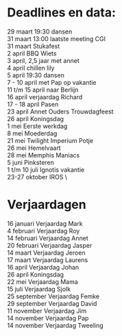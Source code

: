 # Deadlines en data:
29 maart 19:30 dansen \
31 maart 13:00 laatste meeting CGI \
31 maart Stukafest \
2 april BBQ Wiets \
3 april, 2,5 jaar met annet \
4 april chillen lily \
5 april 19:30 dansen \
7 - 10 april met Pap op vakantie \
11 t/m 15 april naar Berlijn \
16 april verjaardag Richard \
17 - 18 april Pasen \
23 april Annet Ouders Trouwdagfeest \
26 april Koningsdag \
1 mei Eerste werkdag \
8 mei Moederdag \
21 mei Twilight Imperium Potje \
26 mei Hemelvaart \
28 mei Memphis Maniacs \
5 juni Pinksteren \
1 t/m 10 juli Ignotis vakantie \
23-27 oktober IROS \


# Verjaardagen
16 januari Verjaardag Mark \
4  februari Verjaardag Roy \
14 februari Verjaardag Annet \
20 februari Verjaardag Jasper \
14 maart Verjaardag Jeroen \
17 maart Verjaardag Laurens \
16 april Verjaardag Johan \
26 april Koningsdag \
22 mei Verjaardag Mama \
15 juli Verjaardag Sjolk \
25 september Verjaardag Femke \
29 september Verjaardag David \
11 november Verjaardag Jim \
14 november Verjaardag Pap \
14 november Verjaardag Tweeling
